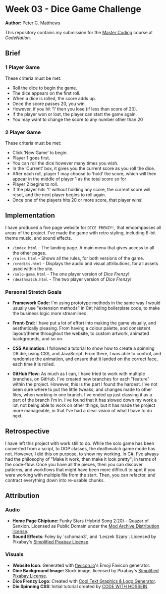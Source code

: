 # Week 03 - Dice Game Challenge

**Author:** Peter C. Matthews

This repository contains my submission for the [Master Coding](https://wearecodenation.com/2022/04/25/master-coding/) course at *CodeNation*.

## Brief

### 1 Player Game

These criteria must be met:
 - Roll the dice to begin the game.
 - The dice appears on the first roll.
 - When a dice is rolled, the score adds up.
 - Once the score passes 20, you win.
 - However, if you hit ‘1’ then you lose (if less than score of 20).
 - If the player won or lost, the player can start the game again.
 - You may want to change the score to any number other than 20

### 2 Player Game

These criteria must be met:
 - Click ‘New Game’ to begin.
 - Player 1 goes first. 
 - You can roll the dice however many times you wish.
 - In the ‘Current’ box, it gives you the current score as you roll the dice.
 - After each roll, player 1 may choose to ‘hold’ the score, which will then appear in the middle of player 1 as the total score so for
 - Player 2 begins to roll.
 - If the player hits ‘1’ without holding any score, the current score will reset, and the next player begins to roll again.
 - Once one of the players hits 20 or more score, that player wins!

 ## Implementation

I have produced a five page website for `DICE FRENZY!`, that emcompasses all areas of the project. I've made the game with retro styling, including 8-bit theme music, and sound effects.

 - `/index.html` - The landing page. A main menu that gives access to all the other pages.
 - `/rules.html` - Shows all the rules, for both versions of the game.
 - `/credits.html` - Displays the audio and visual attributions, for all assets used within the site.
 - `/solo-game.html` - The one player version of *Dice Frenzy!*
 - `/deathmatch.html` - The two player version of *Dice Frenzy!*

 ### Personal Stretch Goals

 - **Framework Code:** 
I'm using prototype methods in the same way I would usually use "extension methods" in C#; hiding boilerplate code, to make the business logic more streamlined.

 - **Front-End:** I have put a lot of effort into making the game visually, and aesthetically pleasing. From having a colour palette, and consistent layout/theme throughout the website, to custom artwork, animated backgrounds, and so on.

 - **CSS Animation:** I followed a tutorial to show how to create a spinning D6 die, using CSS, and JavaScript. From there, I was able to control, and randomise the animation, and ensure that it landed on the correct face, each time it is rolled.

 - **GitHub Flow:** As much as I can, I have tried to work with multiple branches, on GitHub. I've created new branches for each "feature" within the project. However, this is the part I found the hardest. I've not been sure where to put the little tweaks, and changes made to other files, when working in one branch. I've ended up just classing it as a part of the branch I'm in. I've found that it has slowed down my work a lot; not being able to work on other things, but it has made the project more manageable, in that I've had a clear vision of what I have to do next.

 ## Retrospective

I have left this project with work still to do. While the solo game has been converted from a script, to OOP classes, the deathmatch game mode has not. However, I did this on purpose, to show my working. In C#, I've always had the philosophy of "Make it work, then make it look pretty"; in terms of the code-flow. Once you have all the pieces, then you can discover patterns, and workflows that might have been more difficult to spot if you were working with multiple file from the start. Then, you can refactor, and contract everything down into re-usable chunks.

## Attribution

<section>
    <h3>Audio</h3>
    <ul>
        <li><strong>Home Page Chiptune: </strong>Funky Stars (Hybrid Song 2:20) - Quazar of Sanxion.
            Licensed as Public Domain under the <a href="https://modarchive.org/index.php?faq-licensing"
                target="_blank">Mod Archive Distribution license</a>.</li>
        <li><strong>Sound Effects: </strong>Foley by `schoman3`, and `Leszek Szary`. Licensed by Pixabay's <a
                href="https://pixabay.com/service/license/" target="_blank">Simplified Pixabay License</a>.
        </li>
    </ul>
</section>

<section>
    <h3>Visuals</h3>
    <ul>
        <li><strong>Website Icon: </strong>Generated with <a href="https://favicon.io"
                target="_blank">favicon.io</a>'s Emoji Favicon generator.</li>
        <li><strong>Dice Background Image: </strong>Stock image, licensed by Pixabay's <a
                href="https://pixabay.com/service/license/" target="_blank">Simplified Pixabay License</a>.
        </li>
        <li><strong>Dice Frenzy Logo: </strong>Created with <a href="https://cooltext.com/"
                target="_blank">Cool Text Graphics & Logo Generator</a>.</li>
        <li><strong>Die Spinning CSS: </strong>Initial tutorial created by <a
                href="https://www.youtube.com/watch?v=XTF5jXDr2H8" target="_blank">CODE WITH HOSSEIN</a>.
        </li>
    </ul>
</section>